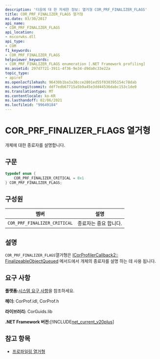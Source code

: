 ```yaml
---
description: '다음에 대 한 자세한 정보: 열거형 COR_PRF_FINALIZER_FLAGS'
title: COR_PRF_FINALIZER_FLAGS 열거형
ms.date: 03/30/2017
api_name:
- COR_PRF_FINALIZER_FLAGS
api_location:
- mscorwks.dll
api_type:
- COM
f1_keywords:
- COR_PRF_FINALIZER_FLAGS
helpviewer_keywords:
- COR_PRF_FINALIZER_FLAGS enumeration [.NET Framework profiling]
ms.assetid: 297d7721-3911-4f36-9e34-d9da0c33e22a
topic_type:
- apiref
ms.openlocfilehash: 96430b1ba3a38cce2801ed55f030395154c78dab
ms.sourcegitcommit: ddf7edb67715a5b9a45e3dd44536dabc153c1de0
ms.translationtype: MT
ms.contentlocale: ko-KR
ms.lasthandoff: 02/06/2021
ms.locfileid: "99649184"
---
```

# <a name="cor_prf_finalizer_flags-enumeration"></a>COR_PRF_FINALIZER_FLAGS 열거형

개체에 대한 종료자를 설명합니다.  
  
## <a name="syntax"></a>구문  
  
```cpp  
typedef enum {  
    COR_PRF_FINALIZER_CRITICAL = 0x1  
} COR_PRF_FINALIZER_FLAGS;  
```  
  
## <a name="members"></a>구성원  
  
|멤버|설명|  
|------------|-----------------|  
|`COR_PRF_FINALIZER_CRITICAL`|종료자는 중요 합니다.|  
  
## <a name="remarks"></a>설명  

 `COR_PRF_FINALIZER_FLAGS`열거형은 [ICorProfilerCallback2:: FinalizeableObjectQueued](icorprofilercallback2-finalizeableobjectqueued-method.md) 메서드에서 개체의 종료자를 설명 하는 데 사용 됩니다.  
  
## <a name="requirements"></a>요구 사항  

 **플랫폼:**[시스템 요구 사항](../../get-started/system-requirements.md)을 참조하세요.  
  
 **헤더:** CorProf.idl, CorProf.h  
  
 **라이브러리:** CorGuids.lib  
  
 **.NET Framework 버전:**[!INCLUDE[net_current_v20plus](../../../../includes/net-current-v20plus-md.md)]  
  
## <a name="see-also"></a>참고 항목

- [프로파일링 열거형](profiling-enumerations.md)
